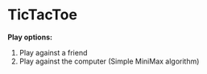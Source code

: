 # TicTacToe

**Play options:**
1. Play against a friend
2. Play against the computer (Simple MiniMax algorithm)
